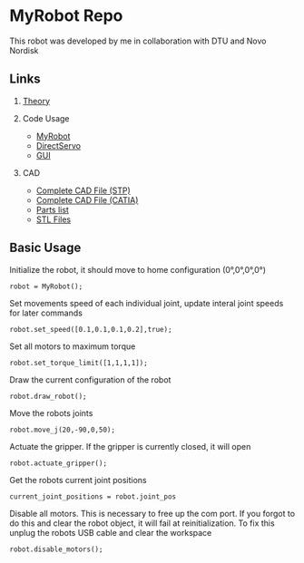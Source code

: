 # MyRobot Repo
This robot was developed by me in collaboration with DTU and Novo Nordisk

## Links

1. [Theory](https://github.com/MonsisGit/MyRobot/blob/master/doc/theory.md)
2. Code Usage 
    - [MyRobot](https://github.com/MonsisGit/MyRobot/blob/master/doc/MyRobot.md)
    - [DirectServo](https://github.com/MonsisGit/MyRobot/blob/master/doc/DirectServo.md)
    - [GUI](https://github.com/MonsisGit/MyRobot/blob/master/doc/GUI.md)

3. CAD
    - [Complete CAD File (STP)](https://github.com/MonsisGit/MyRobot/blob/master/CAD/Robot_Arm.stp)
    - [Complete CAD File (CATIA)](https://github.com/MonsisGit/MyRobot/blob/master/CAD/Robot_Arm.stp)
    - [Parts list](https://github.com/MonsisGit/MyRobot/blob/master/CAD/parts_list.md)
    - [STL Files](https://github.com/MonsisGit/MyRobot/blob/master/CAD/stl/)

## Basic Usage

Initialize the robot, it should move to home configuration (0°,0°,0°,0°)
```
robot = MyRobot();
```

Set movements speed of each individual joint, update interal joint speeds for later commands
```
robot.set_speed([0.1,0.1,0.1,0.2],true);
```

Set all motors to maximum torque
```
robot.set_torque_limit([1,1,1,1]);
```

Draw the current configuration of the robot
```
robot.draw_robot();
```

Move the robots joints
```
robot.move_j(20,-90,0,50);
```

Actuate the gripper. If the gripper is currently closed, it will open
```
robot.actuate_gripper();
```

Get the robots current joint positions
```
current_joint_positions = robot.joint_pos
```

Disable all motors. This is necessary to free up the com port. If you forgot to do this and clear the robot object, it will fail at reinitialization. To fix this unplug the robots USB cable and clear the workspace
```
robot.disable_motors();
```


